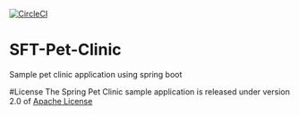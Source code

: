 
[![CircleCI](https://circleci.com/gh/JulioAvalos/SFT-Pet-Clinic.svg?style=svg)](https://circleci.com/gh/JulioAvalos/SFT-Pet-Clinic)
# SFT-Pet-Clinic

Sample pet clinic application using spring boot

#License
The Spring Pet Clinic sample application is released under version 2.0 of [Apache License](https://www.apache.org/licenses/LICENSE-2.0.txt)


